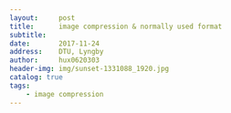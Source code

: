 ```yaml
---
layout:     post
title:      image compression & normally used format
subtitle:   
date:       2017-11-24
address:    DTU, Lyngby
author:     hux0620303
header-img: img/sunset-1331088_1920.jpg
catalog: true
tags:
    - image compression
---
```


